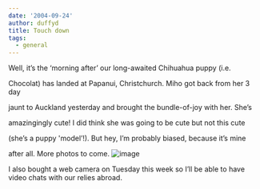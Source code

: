 ```yaml
---
date: '2004-09-24'
author: duffyd
title: Touch down
tags:
  - general
---
```


Well, it’s the ‘morning after’ our long-awaited Chihuahua puppy (i.e.

 Chocolat) has landed at Papanui, Christchurch. Miho got back from her 3 day

 jaunt to Auckland yesterday and brought the bundle-of-joy with her. She’s

 amazingingly cute! I did think she was going to be cute but not this cute

 (she’s a puppy 'model’!). But hey, I’m probably biased, because it’s mine

 after all. More photos to come. ![image](https://dm2301files.storage.live.com/y4mKMFNPvnNkIV1c7IUVMc3WQ0QvztApkMwZEDrzOnHjy4hlEQ25UTmAYha-0TkRRsQF7fPwHbD2PrNtAnUwCuRZh4XrNr5fHQROxFWN0X4mK9jD1S6Ra6e_gmyIiYE-wltCAyZRUSbHIe2EEGK2rQrfl-Gl5Pnh1nz0RV0CtoLM5T3mZpQ5h6pTRqlk827CmTl?width=180&height=240&cropmode=none)

I also bought a web camera on Tuesday this week so I’ll be able to have video chats with our relies abroad.
